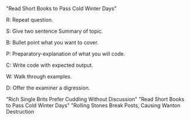 "Read Short Books to Pass Cold Winter Days"

R: Repeat question.

S: Give two sentence Summary of topic.

B: Bullet point what you want to cover.

P: Preparatory-explanation of what you will code.

C: Write code with expected output.

W: Walk through examples.

D: Offer the examiner a digression. 

"Rich Single Brits Prefer Cuddling Without Discussion"
"Read Short Books to Pass Cold Winter Days"
"Rolling Stones Break Posts, Causing Wanton Destruction
